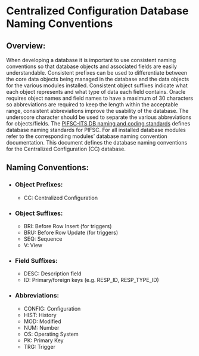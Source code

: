 # Centralized Configuration Database Naming Conventions

## Overview:
When developing a database it is important to use consistent naming conventions so that database objects and associated fields are easily understandable. Consistent prefixes can be used to differentiate between the core data objects being managed in the database and the data objects for the various modules installed. Consistent object suffixes indicate what each object represents and what type of data each field contains. Oracle requires object names and field names to have a maximum of 30 characters so abbreviations are required to keep the length within the acceptable range, consistent abbreviations improve the usability of the database. The underscore character should be used to separate the various abbreviations for objects/fields. The [PIFSC-ITS DB naming and coding standards](https://drive.google.com/file/d/1KCOST_uNqcBVuw3GV3Wz0BuzBGKPvDwD/view?usp=sharing) defines database naming standards for PIFSC. For all installed database modules refer to the corresponding modules’ database naming convention documentation. This document defines the database naming conventions for the Centralized Configuration (CC) database.

## Naming Conventions:
-   ### Object Prefixes:
    -   CC: Centralized Configuration
-   ### Object Suffixes:
    -   BRI: Before Row Insert (for triggers)
    -   BRU: Before Row Update (for triggers)
    -   SEQ: Sequence
    -   V: View
-   ### Field Suffixes:
    -   DESC: Description field
    -   ID: Primary/foreign keys (e.g. RESP_ID, RESP_TYPE_ID)
-   ### Abbreviations:
    -   CONFIG: Configuration
    -   HIST: History
    -   MOD: Modified
    -   NUM: Number
    -   OS: Operating System
    -   PK: Primary Key
    -   TRG: Trigger

